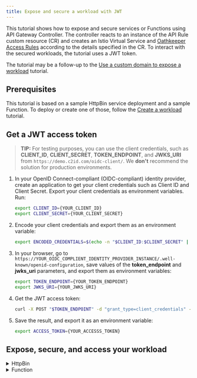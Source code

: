 ```yaml
---
title: Expose and secure a workload with JWT
---
```


This tutorial shows how to expose and secure services or Functions using API Gateway Controller. The controller reacts to an instance of the API Rule custom resource (CR) and creates an Istio Virtual Service and [Oathkeeper Access Rules](https://www.ory.sh/docs/oathkeeper/api-access-rules) according to the details specified in the CR. To interact with the secured workloads, the tutorial uses a JWT token.

The tutorial may be a follow-up to the [Use a custom domain to expose a workload](./apix-01-own-domain.md) tutorial.

## Prerequisites

This tutorial is based on a sample HttpBin service deployment and a sample Function. To deploy or create one of those, follow the [Create a workload](./apix-02-create-workload.md) tutorial.

## Get a JWT access token

 >**TIP:** For testing purposes, you can use the client credentials, such as **CLIENT_ID**, **CLIENT_SECRET**, **TOKEN_ENDPOINT**, and **JWKS_URI** from `https://demo.c2id.com/oidc-client/`. We **don't** recommend the solution for production environments.

1. In your OpenID Connect-compliant (OIDC-compliant) identity provider, create an application to get your client credentials such as Client ID and Client Secret. Export your client credentials as environment variables. Run:

   ```bash
   export CLIENT_ID={YOUR_CLIENT_ID}
   export CLIENT_SECRET={YOUR_CLIENT_SECRET}
   ```

2. Encode your client credentials and export them as an environment variable:

   ```bash
   export ENCODED_CREDENTIALS=$(echo -n "$CLIENT_ID:$CLIENT_SECRET" | base64)
   ```

3. In your browser, go to `https://YOUR_OIDC_COMPLIENT_IDENTITY_PROVIDER_INSTANCE/.well-known/openid-configuration`, save values of the **token_endpoint** and **jwks_uri** parameters, and export them as environment variables:

   ```bash
   export TOKEN_ENDPOINT={YOUR_TOKEN_ENDPOINT}
   export JWKS_URI={YOUR_JWKS_URI}
   ```

4. Get the JWT access token:

   ```bash
   curl -X POST "$TOKEN_ENDPOINT" -d "grant_type=client_credentials" -d "client_id=$CLIENT_ID" -H "Content-Type: application/x-www-form-urlencoded" -H "Authorization: Basic $ENCODED_CREDENTIALS"
   ```

5. Save the result, and export it as an environment variable:

   ```bash
   export ACCESS_TOKEN={YOUR_ACCESSS_TOKEN}
   ```

## Expose, secure, and access your workload

<div tabs>

  <details>
  <summary>
  HttpBin
  </summary>

1. Export the following value as an environment variable:

   ```bash
   export DOMAIN_TO_EXPOSE_WORKLOADS={DOMAIN_NAME} #This is a Kyma domain or your custom subdomain e.g. api.mydomain.com.
   ```

2. Expose the service and secure it by creating an API Rule CR in your Namespace. If you don't want to use your custom domain but a Kyma domain, use the following Kyma Gateway: `kyma-system/kyma-gateway`. Run:

   ```bash
   cat <<EOF | kubectl apply -f -
   apiVersion: gateway.kyma-project.io/v1alpha1
   kind: APIRule
   metadata:
     name: httpbin
     namespace: $NAMESPACE
   spec:
     service:
       name: httpbin
       port: 8000
       host: httpbin.$DOMAIN_TO_EXPOSE_WORKLOADS   
     gateway: $NAMESPACE/httpbin-gateway #The value corresponds to the Gateway CR you created.
     rules:
       - accessStrategies:
         - handler: jwt
           config:
             jwks_urls:
             - $JWKS_URI
         methods:
           - GET
         path: /.*
   EOF      
   ```

   >**NOTE:** If you are running Kyma on k3d, add `httpbin.kyma.local` to the entry with k3d IP in your system's `/etc/hosts` file.

3. To access the secured service, call it using the JWT access token:

   ```bash
   curl -ik https://httpbin.$DOMAIN_TO_EXPOSE_WORKLOADS/headers -H "Authorization: Bearer $ACCESS_TOKEN"
   ```

   This call returns the code `200` response.

  </details>

  <details>
  <summary>
  Function
  </summary>

1. Export the following value as an environment variable:

   ```bash
   export DOMAIN_TO_EXPOSE_WORKLOADS={DOMAIN_NAME} #This is a Kyma domain or your custom subdomain e.g. api.mydomain.com.
   ```

2. Expose the Function and secure it by creating an API Rule CR in your Namespace. If you don't want to use your custom domain but a Kyma domain, use the following Kyma Gateway: `kyma-system/kyma-gateway`. Run:

   ```bash
   cat <<EOF | kubectl apply -f -
   apiVersion: gateway.kyma-project.io/v1alpha1
   kind: APIRule
   metadata:
     name: function
     namespace: $NAMESPACE
   spec:
     service:
       name: function
       port: 80
       host: function-example.$DOMAIN_TO_EXPOSE_WORKLOADS   
     gateway: $NAMESPACE/httpbin-gateway #The value corresponds to the Gateway CR you created.
     rules:
       - accessStrategies:
         - handler: jwt
           config:
             jwks_urls:
             - $JWKS_URI
         methods:
           - GET
         path: /.*
   EOF      
   ```

3. To access the secured Function, call it using the JWT access token:

   ```bash
   curl -ik https://function-example.$DOMAIN_TO_EXPOSE_WORKLOADS/function -H "Authorization: Bearer $ACCESS_TOKEN"
   ```

   This call returns the code `200` response.

  </details>
</div>
